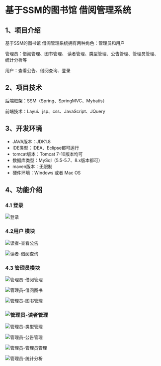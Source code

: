 # 基于SSM的图书馆 借阅管理系统

## 1、项目介绍

基于SSM的图书馆 借阅管理系统拥有两种角色：管理员和用户

管理员：借阅管理、图书管理、 读者管理、类型管理、公告管理、管理员管理、统计分析等

用户：查看公告、借阅查询、登录


## 2、项目技术

后端框架：SSM（Spring、SpringMVC、Mybatis）

前端技术：Layui、jsp、css、JavaScript、JQuery

## 3、开发环境

- JAVA版本：JDK1.8
- IDE类型：IDEA、Eclipse都可运行
- tomcat版本：Tomcat 7-10版本均可
- 数据库类型：MySql（5.5-5.7、8.x版本都可） 
- maven版本：无限制
- 硬件环境：Windows 或者 Mac OS


## 4、功能介绍

### 4.1 登录

![登录](https://project-images-1256969109.cos.ap-chongqing.myqcloud.com/Typora-Images/202212292107567.jpg)

### 4.2用户 模块

![读者-查看公告](https://project-images-1256969109.cos.ap-chongqing.myqcloud.com/Typora-Images/202212292112718.jpg)

![读者-借阅查询](https://project-images-1256969109.cos.ap-chongqing.myqcloud.com/Typora-Images/202212292112364.jpg)

### 4.3 管理员模块

![管理员-借阅管理](https://project-images-1256969109.cos.ap-chongqing.myqcloud.com/Typora-Images/202212292112580.jpg)

![管理员-借阅图书](https://project-images-1256969109.cos.ap-chongqing.myqcloud.com/Typora-Images/202212292112395.jpg)

![管理员-图书管理](https://project-images-1256969109.cos.ap-chongqing.myqcloud.com/Typora-Images/202212292112222.jpg)

### ![管理员-读者管理](https://project-images-1256969109.cos.ap-chongqing.myqcloud.com/Typora-Images/202212292112353.jpg)

![管理员-类型管理](https://project-images-1256969109.cos.ap-chongqing.myqcloud.com/Typora-Images/202212292112054.jpg)

![管理员-公告管理](https://project-images-1256969109.cos.ap-chongqing.myqcloud.com/Typora-Images/202212292112025.jpg)

![管理员-管理员管理](https://project-images-1256969109.cos.ap-chongqing.myqcloud.com/Typora-Images/202212292112113.jpg)

![管理员-统计分析](https://project-images-1256969109.cos.ap-chongqing.myqcloud.com/Typora-Images/202212292112250.jpg)



